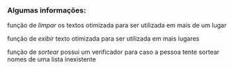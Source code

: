 ### Algumas informações:

função de *limpar* os textos otimizada para ser utilizada em mais de um lugar

função de *exibir* texto otimizada para ser utilizada em mais lugares 

função de *sortear* possui um verificador para caso a pessoa tente sortear nomes de uma lista inexistente
